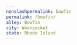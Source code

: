 ```yaml
---
﻿nonslashpermalink: bowfin
permalink: /bowfin/
alley: Bowfin
city: Woonsocket
state: Rhode Island
---
```

